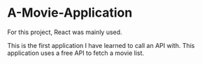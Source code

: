 # A-Movie-Application

For this project, React was mainly used.

This is the first application I have learned to call an API with. This application uses a free API to fetch a movie list.
